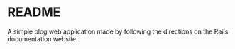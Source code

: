 # README

A simple blog web application made by following the directions on the Rails documentation website.
